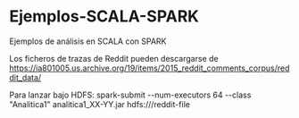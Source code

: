# Ejemplos-SCALA-SPARK
Ejemplos de análisis en SCALA con SPARK

Los ficheros de trazas de Reddit pueden descargarse de https://ia801005.us.archive.org/19/items/2015_reddit_comments_corpus/reddit_data/

Para lanzar bajo HDFS:
 spark-submit --num-executors 64 --class "Analitica1" analitica1_XX-YY.jar hdfs:///reddit-file
